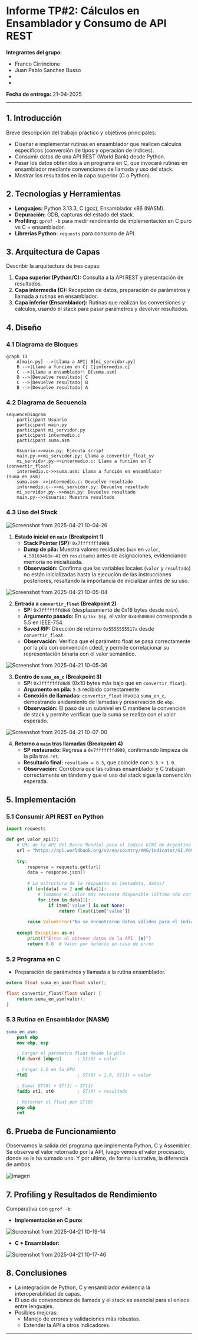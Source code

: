 # Informe TP#2: Cálculos en Ensamblador y Consumo de API REST

**Integrantes del grupo:**

- Franco Cirrincione 
- Juan Pablo Sanchez Busso
-  
-

**Fecha de entrega:** 21-04-2025

---

## 1. Introducción

Breve descripción del trabajo práctico y objetivos principales:

- Diseñar e implementar rutinas en ensamblador que realicen cálculos específicos (conversión de tipos y operación de índices).
- Consumir datos de una API REST (World Bank) desde Python.
- Pasar los datos obtenidos a un programa en C, que invocará rutinas en ensamblador mediante convenciones de llamada y uso del stack.
- Mostrar los resultados en la capa superior (C o Python).

## 2. Tecnologías y Herramientas

- **Lenguajes:** Python 3.13.3, C (gcc), Ensamblador x86 (NASM).
- **Depuración:** GDB, capturas del estado del stack.
- **Profiling:** `gprof -b` para medir rendimiento de implementación en C puro vs C + ensamblador.
- **Librerías Python:** `requests` para consumo de API.


## 3. Arquitectura de Capas

Describir la arquitectura de tres capas:

1. **Capa superior (Python/C):** Consulta a la API REST y presentación de resultados.
2. **Capa intermedia (C):** Recepción de datos, preparación de parámetros y llamada a rutinas en ensamblador.
3. **Capa inferior (Ensamblador):** Rutinas que realizan las conversiones y cálculos, usando el stack para pasar parámetros y devolver resultados.

## 4. Diseño

### 4.1 Diagrama de Bloques

```mermaid
graph TD
    A[main.py] -->|Llama a API| B[mi_servidor.py]
    B -->|Llama a función en C| C[intermedio.c]
    C -->|Llama a ensamblador| D[suma.asm]
    D -->|Devuelve resultado| C
    C -->|Devuelve resultado| B
    B -->|Devuelve resultado| A

```

### 4.2 Diagrama de Secuencia

```mermaid
sequenceDiagram
    participant Usuario
    participant main.py
    participant mi_servidor.py
    participant intermedio.c
    participant suma.asm

    Usuario->>main.py: Ejecuta script
    main.py->>mi_servidor.py: Llama a convertir_float_sv
    mi_servidor.py->>intermedio.c: Llama a función en C (convertir_float)
    intermedio.c->>suma.asm: Llama a función en ensamblador (suma_en_asm)
    suma.asm-->>intermedio.c: Devuelve resultado
    intermedio.c-->>mi_servidor.py: Devuelve resultado
    mi_servidor.py-->>main.py: Devuelve resultado
    main.py-->>Usuario: Muestra resultado
   ```

### 4.3 Uso del Stack

![Screenshot from 2025-04-21 10-04-26](https://github.com/user-attachments/assets/5240ede2-6db1-4d93-86ff-89603dce2916)

1. **Estado inicial en `main` (Breakpoint 1)**
   - **Stack Pointer (SP):** `0x7fffffffd900`.
   - **Dump de pila:** Muestra valores residuales (`nan` en `valor`, `4.59163468e-41` en `resultado`) antes de asignaciones, evidenciando memoria no inicializada.
   - **Observación:** Confirma que las variables locales (`valor` y `resultado`) no están inicializadas hasta la ejecución de las instrucciones posteriores, resaltando la importancia de inicializar antes de su uso.


![Screenshot from 2025-04-21 10-05-04](https://github.com/user-attachments/assets/8cfb6436-f0cd-43f3-aea7-f53fe97f5e7b)

2. **Entrada a `convertir_float` (Breakpoint 2)**
   - **SP:** `0x7fffffffd8e8` (desplazamiento de 0x18 bytes desde `main`).
   - **Argumento pasado:** En `x/16x $sp`, el valor `0x40b00000` corresponde a 5.5 en IEEE-754.
   - **Saved RIP:** Dirección de retorno `0x5555555517a` desde `convertir_float`.
   - **Observación:** Verifica que el parámetro float se pasa correctamente por la pila con convención cdecl, y permite correlacionar su representación binaria con el valor semántico.

![Screenshot from 2025-04-21 10-05-36](https://github.com/user-attachments/assets/b4a1731c-b56a-4137-9a50-e0427bb1416e)

3. **Dentro de `suma_en_c` (Breakpoint 3)**
   - **SP:** `0x7fffffffd8d8` (0x10 bytes más bajo que en `convertir_float`).
   - **Argumento en pila:** `5.5` recibido correctamente.
   - **Conexión de llamadas:** `convertir_float` invoca `suma_en_c`, demostrando anidamiento de llamadas y preservación de `ebp`.
   - **Observación:** El paso de un subnivel en C mantiene la convención de stack y permite verificar que la suma se realiza con el valor esperado.

![Screenshot from 2025-04-21 10-07-00](https://github.com/user-attachments/assets/360a6ca4-acec-4f2f-8654-3e75b21cd194)

4. **Retorno a `main` tras llamadas (Breakpoint 4)**
   - **SP restaurado:** Regresa a `0x7fffffffd900`, confirmando limpieza de la pila tras `ret`.
   - **Resultado final:** `resultado = 6.5`, que coincide con `5.5 + 1.0`.
   - **Observación:** Corrobora que las rutinas ensamblador y C trabajan correctamente en tándem y que el uso del stack sigue la convención esperada.


## 5. Implementación

### 5.1 Consumir API REST en Python

```python
import requests

def get_valor_api():
    # URL de la API del Banco Mundial para el índice GINI de Argentina (2011-2020)
    url = "https://api.worldbank.org/v2/en/country/ARG/indicator/SI.POV.GINI?format=json&date=2011:2020"
    
    try:
        response = requests.get(url)
        data = response.json()
        
        # La estructura de la respuesta es [metadata, datos]
        if len(data) >= 2 and data[1]:
            # Tomamos el valor más reciente disponible (último año con datos)
            for item in data[1]:
                if item['value'] is not None:
                    return float(item['value'])
            
        raise ValueError("No se encontraron datos válidos para el índice GINI de Argentina")
    
    except Exception as e:
        print(f"Error al obtener datos de la API: {e}")
        return 0.0  # Valor por defecto en caso de error
```

### 5.2 Programa en C

- Preparación de parámetros y llamada a la rutina ensamblador.

```c
extern float suma_en_asm(float valor);  

float convertir_float(float valor) {
    return suma_en_asm(valor);  
}
```

### 5.3 Rutina en Ensamblador (NASM)

```nasm
suma_en_asm:
    push ebp
    mov ebp, esp

    ; Cargar el parámetro float desde la pila
    fld dword [ebp+8]      ; ST(0) = valor

    ; Cargar 1.0 en la FPU
    fld1                   ; ST(0) = 1.0, ST(1) = valor

    ; Sumar ST(0) + ST(1) → ST(1)
    faddp st1, st0         ; ST(0) = resultado

    ; Retornar el float por ST(0)
    pop ebp
    ret
```

## 6. Prueba de Funcionamiento

Observamos la salida del programa que implementa Python, C y Assembler. Se observa el valor retornado por la API, luego vemos el valor procesado, donde se le ha sumado uno. Y por ultimo, de forma ilustrativa, la diferencia de ambos.

![imagen](https://github.com/user-attachments/assets/5a89b46c-82e9-4426-9790-9934a8c0c28e)

## 7. Profiling y Resultados de Rendimiento

Comparativa con `gprof -b`:

- **Implementación en C puro:**
  
![Screenshot from 2025-04-21 10-19-14](https://github.com/user-attachments/assets/51f77b50-7484-405a-bf4f-182871a8cfa6)
- **C + Ensamblador:**

![Screenshot from 2025-04-21 10-17-46](https://github.com/user-attachments/assets/8c606eab-bce5-4306-a620-aa5320b6cf3f)



## 8. Conclusiones

- La integración de Python, C y ensamblador evidencia la interoperabilidad de capas.
- El uso de convenciones de llamada y el stack es esencial para el enlace entre lenguajes.
- Posibles mejoras:
  - Manejo de errores y validaciones más robustas.
  - Extender la API a otros indicadores.


---





